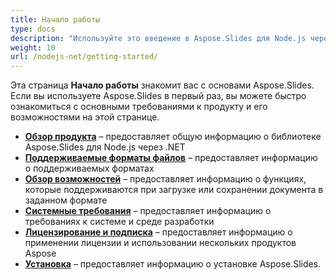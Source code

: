 ```yaml
---
title: Начало работы
type: docs
description: "Используйте это введение в Aspose.Slides для Node.js через .NET, чтобы начать осознавать ценность Aspose.Slides для вашего бизнеса."
weight: 10
url: /nodejs-net/getting-started/
---
```


Эта страница **Начало работы** знакомит вас с основами Aspose.Slides. Если вы используете Aspose.Slides в первый раз, вы можете быстро ознакомиться с основными требованиями к продукту и его возможностями на этой странице.

- [**Обзор продукта**](/slides/nodejs-net/product-overview/) – предоставляет общую информацию о библиотеке Aspose.Slides для Node.js через .NET
- [**Поддерживаемые форматы файлов**](/slides/nodejs-net/supported-file-formats/) – предоставляет информацию о поддерживаемых форматах
- [**Обзор возможностей**](/slides/nodejs-net/features-overview/) – предоставляет информацию о функциях, которые поддерживаются при загрузке или сохранении документа в заданном формате
- [**Системные требования**](/slides/nodejs-net/system-requirements/) – предоставляет информацию о требованиях к системе и среде разработки
- [**Лицензирование и подписка**](/slides/nodejs-net/licensing) – предоставляет информацию о применении лицензии и использовании нескольких продуктов Aspose
- [**Установка**](/slides/nodejs-net/installation/) – предоставляет информацию о установке Aspose.Slides.